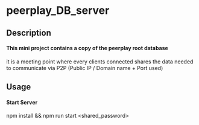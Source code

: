 # peerplay_DB_server
## Description
#### This mini project contains a copy of the peerplay root database
it is a meeting point where every clients connected shares the data needed to communicate via P2P (Public IP / Domain name + Port used)

## Usage
#### Start Server
npm install && npm run start <shared_password>
